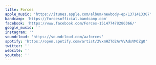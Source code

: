 ```yaml
---
title: Forces
apple_music: 'https://itunes.apple.com/album/newbody-ep/1371413307'
bandcamp: 'https://forcesofficial.bandcamp.com'
facebook: 'https://www.facebook.com/Forces-151477478280366/'
google_music: ''
instagram: ''
soundcloud: 'https://soundcloud.com/aaforces'
spotify: 'https://open.spotify.com/artist/2VxmHZTd2ArVVAdxVMCZgO'
twitter: ''
website: ''
youtube: ''
---
```

